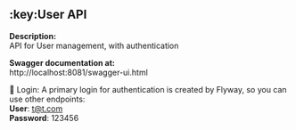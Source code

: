 <h2>:key:User API</h2>

<b>Description:</b><br/>
API for User management, with authentication

<b>Swagger documentation at:</b><br/>
http://localhost:8081/swagger-ui.html

:key: Login:
A primary login for authentication is created by Flyway, so you can use other endpoints:<br/>
<b>User</b>: t@t.com<br/>
<b>Password</b>: 123456

